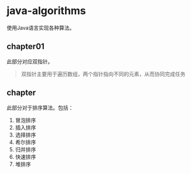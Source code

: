 # java-algorithms

使用Java语言实现各种算法。

## chapter01

此部分对应双指针。

> 双指针主要用于遍历数组，两个指针指向不同的元素，从而协同完成任务

## chapter

此部分对于排序算法。包括：

1. 冒泡排序
2. 插入排序
3. 选择排序
4. 希尔排序
5. 归并排序
6. 快速排序
7. 堆排序

